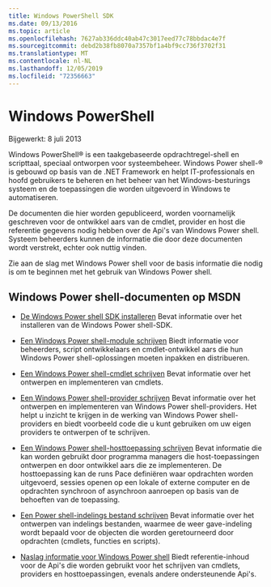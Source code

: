 ```yaml
---
title: Windows PowerShell SDK
ms.date: 09/13/2016
ms.topic: article
ms.openlocfilehash: 7627ab336ddc40ab47c3017eed77c78bbdac4e7f
ms.sourcegitcommit: debd2b38fb8070a7357bf1a4bf9cc736f3702f31
ms.translationtype: MT
ms.contentlocale: nl-NL
ms.lasthandoff: 12/05/2019
ms.locfileid: "72356663"
---
```

# <a name="windows-powershell"></a>Windows PowerShell

Bijgewerkt: 8 juli 2013

Windows PowerShell® is een taakgebaseerde opdrachtregel-shell en scripttaal, speciaal ontworpen voor systeembeheer. Windows Power shell-® is gebouwd op basis van de .NET Framework en helpt IT-professionals en hoofd gebruikers te beheren en het beheer van het Windows-besturings systeem en de toepassingen die worden uitgevoerd in Windows te automatiseren.

De documenten die hier worden gepubliceerd, worden voornamelijk geschreven voor de ontwikkel aars van de cmdlet, provider en host die referentie gegevens nodig hebben over de Api's van Windows Power shell.
Systeem beheerders kunnen de informatie die door deze documenten wordt verstrekt, echter ook nuttig vinden.

Zie aan de slag met Windows Power shell voor de basis informatie die nodig is om te beginnen met het gebruik van Windows Power shell.

## <a name="windows-powershell-documents-on-msdn"></a>Windows Power shell-documenten op MSDN

- [De Windows Power shell SDK installeren](./installing-the-windows-powershell-sdk.md) Bevat informatie over het installeren van de Windows Power shell-SDK.

- [Een Windows Power shell-module schrijven](./module/writing-a-windows-powershell-module.md) Biedt informatie voor beheerders, script ontwikkelaars en cmdlet-ontwikkel aars die hun Windows Power shell-oplossingen moeten inpakken en distribueren.

- [Een Windows Power shell-cmdlet schrijven](./cmdlet/writing-a-windows-powershell-cmdlet.md) Bevat informatie over het ontwerpen en implementeren van cmdlets.

- [Een Windows Power shell-provider schrijven](./provider/writing-a-windows-powershell-provider.md) Bevat informatie over het ontwerpen en implementeren van Windows Power shell-providers. Het helpt u inzicht te krijgen in de werking van Windows Power shell-providers en biedt voorbeeld code die u kunt gebruiken om uw eigen providers te ontwerpen of te schrijven.

- [Een Windows Power shell-hosttoepassing schrijven](./hosting/writing-a-windows-powershell-host-application.md) Bevat informatie die kan worden gebruikt door programma managers die host-toepassingen ontwerpen en door ontwikkel aars die ze implementeren. De hosttoepassing kan de runs Pace definiëren waar opdrachten worden uitgevoerd, sessies openen op een lokale of externe computer en de opdrachten synchroon of asynchroon aanroepen op basis van de behoeften van de toepassing.

- [Een Power shell-indelings bestand schrijven](./format/writing-a-powershell-formatting-file.md) Bevat informatie over het ontwerpen van indelings bestanden, waarmee de weer gave-indeling wordt bepaald voor de objecten die worden geretourneerd door opdrachten (cmdlets, functies en scripts).

- [Naslag informatie voor Windows Power shell](./windows-powershell-reference.md) Biedt referentie-inhoud voor de Api's die worden gebruikt voor het schrijven van cmdlets, providers en hosttoepassingen, evenals andere ondersteunende Api's.
